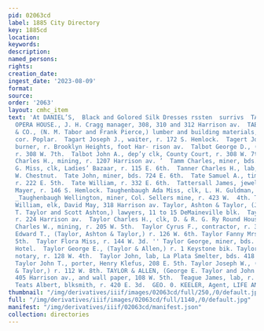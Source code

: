 ```yaml
---
pid: 02063cd
label: 1885 City Directory
key: 1885cd
location: 
keywords: 
description: 
named_persons: 
rights: 
creation_date: 
ingest_date: '2023-08-09'
format: 
source: 
order: '2063'
layout: cmhc_item
text: 'At DANIEL’S,  Black and Golored Silk Dresses rssten  surrivs  TAB 32 TEA     lo     TABOR
  OPERA HOUSE., J. H. Cragg manager, 308, 310 and 312 Harrison av.  TABOR, PIERCE
  & CO., (N. M. Tabor and Frank Pierce,) lumber and building materials, 213 E. 5th,
  cor. Poplar.  Tagart Joseph J., waiter, r. 172 S. Hemlock.  Tagert Joseph R., coal
  burner, r. Brooklyn Heights, foot Har- rison av.  Talbot George D., (Gunnell & Talbot,)
  r. 308 W. 7th.  Talbot John A., dep’y clk, County Court, r. 308 W. 7th.  Talbott
  Charles H., mining, r. 1207 Harrison av. ’  Tamm Charles, miner, bds. 300 E. 11th.  Tamm
  G. Miss, clk, Ladies’ Bazaar, r. 115 E. 6th.  Tanner Charles H., lab, r. rear 613
  W. Chestnut.  Tate John, miner, bds. 724 E. 6th.  Tate Samuel A., timber contractor,
  r. 222 E. 5th.  Tate William, r. 332 E. 6th.  Tattersall James, jeweler, S. & M.
  Mayer, r. 146 S. Hemlock. Taughenbaugh Ada Miss, clk, L. H. Guldman, r. 119 W. 4th.
  _Taughenbaugh Wellington, miner, Col. Sellers mine, r. 423 W.  4th. Taughenbaugh
  William, elk, David May, 318 Harrison av. Taylor, Ashton & Taylor, (J. W.and E.
  T. Taylor and Scott Ashton,) lawyers, 11 to 15 DeMaineville blk.  Taylor Charles,
  r. 224 Harrison av.  Taylor Charles H., clk, D. & R. G. Ry Round House.  Taylor
  Charles W., mining, r. 205 W. 5th.  Taylor Cyrus F., contractor, r. 301 E. 5th.  Taylor
  Edward T., (Taylor, Ashton & Taylor,) r. 126 W. 6th. Taylor Fanny Mrs., r. 129 W.
  5th.  Taylor Flora Miss, r. 144 W. 3d. '' Taylor George, miner, bds. Fifth Avenue
  Hotel.  Taylor George E., (Taylor & Allen,) r. 1 Keystone bik. Taylor George S.,
  notary, r. 128 W. 4th.  Taylor John, lab, La Plata Smelter, bds. 418 W. Chestnut.
  Taylor John T., porter, Henry Klefus, 208 E. 5th. Taylor Joseph W., (Taylor, Ashton
  & Taylor,) r. 112 W. 8th. TAYLOR & ALLEN, (George E. Taylor and John W. Allen,)  druggists,
  405 Harrison av., and wall paper, 108 W. 5th.  Teague James, lab, r. 309 W. Elm.
  Teats Albert, blksmith, r. 420 E. 3d.  GEO. 0. KEELER, Agent, LIFE AND ANNUITY CO.       '
thumbnail: "/img/derivatives/iiif/images/02063cd/full/250,/0/default.jpg"
full: "/img/derivatives/iiif/images/02063cd/full/1140,/0/default.jpg"
manifest: "/img/derivatives/iiif/02063cd/manifest.json"
collection: directories
---
```

